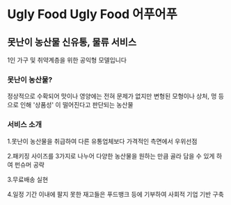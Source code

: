 # Ugly Food Ugly Food 어푸어푸
## 못난이 농산물 신유통, 물류 서비스
1인 가구 및 취약계층을 위한 공익형 모델입니다

### 못난이 농산물?
정상적으로 수확되어 맛이나 영양에는 전혀 문제가 없지만 변형된 모형이나 상처, 멍 등으로 인해 '상품성' 이 떨어진다고 판단되는 농산물
### 서비스 소개
1.못난이 농산물을 취급하여 다른 유통업체보다 가격적인 측면에서 우위선점

2.패키징 사이즈를 3가지로 나누어 다양한 농산물을 원하는 만큼 골라 담을 수 있게 하여 펀슈머 공략

3.무료배송 실현

4.일정 기간 이내에 팔지 못한 재고들은 푸드뱅크 등에 기부하여 사회적 기업 기반 구축
